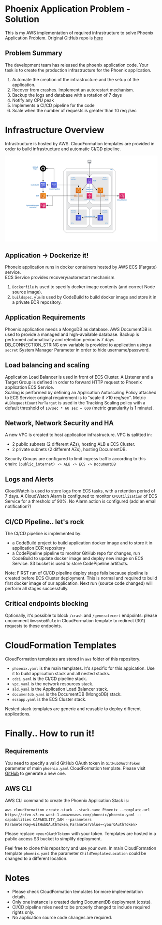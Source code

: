 # Phoenix Application Problem - Solution 

This is my AWS implementation of required infrastructure to solve Phoenix Application Problem.
Original GitHub repo is [here](https://github.com/claranet-coast/cloud-phoenix-kata)

## Problem Summary

The development team has released the phoenix application code.
Your task is to create the production infrastructure
for the Phoenix application.

1. Automate the creation of the infrastructure and the setup of the application.
2. Recover from crashes. Implement an autorestart mechanism.
3. Backup the logs and database with a rotation of 7 days
4. Notify any CPU peak
5. Implements a CI/CD pipeline for the code
6. Scale when the number of requests is greater than 10 req /sec

# Infrastructure Overview

Infrastructure is hosted by AWS. CloudFormation templates are provided in order to build infrastructure and automatic CI/CD pipeline. 

![Architecture](aws/Phoenix-App-Layout.png)

## Application -> Dockerize it!

Phoneix application runs in docker containers hosted by AWS ECS (Fargate) service.  
ECS Service provides recovery/autorestart mechanism.

1. `Dockerfile` is used to specify docker image contents (and correct Node source image).
2. `buildspec.ylm` is used by CodeBuild to build docker image and store it in a private ECR repository.

## Application Requirements

Phoenix application needs a MongoDB as database. AWS DocumentDB is used to provide a managed and  high-available database. Backup is performed automatically and retention period is 7 days.
DB_CONNECTION_STRING env variable is provided to application using a `secret` System Manager Parameter in order to hide username/password.

## Load balancing and scaling

Application Load Balancer is used in front of ECS Cluster. A Listener and a Target Group is defined in order to forward HTTP request to Phoenix application ECS Service.  
Scaling is performed by defining an Application Autoscaling Policy attached to ECS Service: original requirement is to "scale if >10 req/sec". Metric `ALBRequestCountPerTarget` is used in the Tracking Scaling policy with a default threshold of `10/sec * 60 sec = 600` (metric granularity is 1 minute).

## Network, Network Security and HA

A new VPC is created to host application infrastructure. 
VPC is splitted in:
- 2 public subnets (2 different AZs), hosting ALB e ECS Cluster.
- 2 private subnets (2 different AZs), hosting DocumentDB.

Security Groups are configured to limit ingress traffic according to this chain: `(public_internet) -> ALB -> ECS -> DocumentDB`

## Logs and Alerts

CloudWatch is used to store logs from ECS tasks, with a retention period of 7 days.
A CloudWatch Alarm is configured to monitor `CPUUtilization` of ECS Service for a threshold of 90%. No Alarm action is configured (add an email notification?) 

## CI/CD Pipeline.. let's rock

The CI/CD pipeline is implemented by:
- a CodeBuild project to build application docker image and to store it in application ECR repository
- a CodePipeline pipeline to monitor GitHub repo for changes, run CodeBuild to update docker image and deploy new image on ECS Service.
S3 bucket is used to store CodePipeline artifacts.

Note: FIRST run of CI/CD pipeline deploy stage fails because pipeline is created before ECS Cluster deployment. This is normal and required to build first docker image of our application. Next run (source code changed) will perform all stages successfully.

## Critical endpoints blocking

Optionally, it's possible to block `/crash` and `/generatecert` endpoints: please uncomment `UnwantedRule` in CloudFormation template to redirect (301) requests to these endpoints.

# CloudFormation Templates

CloudFormation templates are stored in `aws` folder of this repository. 
- `phoenix.yaml` is the main templates. It's specific for this appication. Use it to build application stack and all nested stacks. 
- `cdci.yaml` is the CI/CD pipeline stack.
- `vpc.yaml` is the network resources stack.
- `ald.yaml` is the Application Load Balancer stack.
- `documentdb.yaml` is the DocumentDB (MongoDB) stack.
- `ecsapp.yaml` is the ECS Cluster stack.

Nested stack templates are generic and reusable to deploy different applications.

# Finally.. How to run it!

## Requirements

You need to specify a valid GitHub OAuth token in `GitHubOAuthToken` parameter of main `phoenix.yaml` CloudFormation template. Please visit [GitHub](https://github.com/settings/tokens) to generate a new one.

## AWS CLI

AWS CLI command to create the Phoenix Application Stack is:

    aws cloudformation create-stack --stack-name Phoenix --template-url https://cfvn.s3-eu-west-1.amazonaws.com/phoenix/phoenix.yaml --capabilities CAPABILITY_IAM --parameters ParameterKey=GitHubOAuthToken,ParameterValue=<yourOAuthToken>

Please replace `<yourOAuthToken>` with your token.
Templates are hosted in a public access S3 bucket to simplify deployment. 

Feel free to clone this repository and use your own. 
In main CloudFormation template `phoenix.yaml` the parameter `ChildTemplatesLocation` could be changed to a different location. 

# Notes

- Please check CloudFormation templates for more implementation details.
- Only one instance is created during DocumentDB deployment (costs).
- CI/CD pipeline roles need to be properly changed to include required rights only.
- No application source code changes are required.




 








